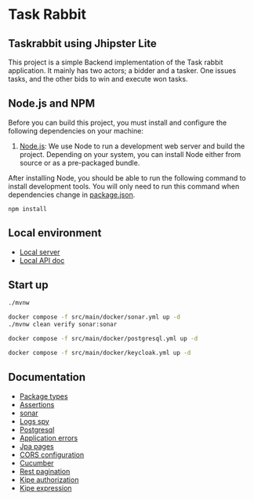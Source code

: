 # Task Rabbit

## Taskrabbit using Jhipster Lite
This project is a simple Backend implementation of the Task rabbit application. It mainly has two actors; a bidder and a tasker.
One issues tasks, and the other bids to win and execute won tasks.

## Node.js and NPM

Before you can build this project, you must install and configure the following dependencies on your machine:

1. [Node.js](https://nodejs.org/): We use Node to run a development web server and build the project.
   Depending on your system, you can install Node either from source or as a pre-packaged bundle.

After installing Node, you should be able to run the following command to install development tools.
You will only need to run this command when dependencies change in [package.json](package.json).

```
npm install
```

## Local environment

- [Local server](http://localhost:8080)
- [Local API doc](http://localhost:8080/swagger-ui.html)

<!-- jhipster-needle-localEnvironment -->

## Start up

```bash
./mvnw
```

```bash
docker compose -f src/main/docker/sonar.yml up -d
./mvnw clean verify sonar:sonar
```

```bash
docker compose -f src/main/docker/postgresql.yml up -d
```

```bash
docker compose -f src/main/docker/keycloak.yml up -d
```


<!-- jhipster-needle-startupCommand -->

## Documentation

- [Package types](documentation/package-types.md)
- [Assertions](documentation/assertions.md)
- [sonar](documentation/sonar.md)
- [Logs spy](documentation/logs-spy.md)
- [Postgresql](documentation/postgresql.md)
- [Application errors](documentation/application-errors.md)
- [Jpa pages](documentation/jpa-pages.md)
- [CORS configuration](documentation/cors-configuration.md)
- [Cucumber](documentation/cucumber.md)
- [Rest pagination](documentation/rest-pagination.md)
- [Kipe authorization](documentation/kipe-authorization.md)
- [Kipe expression](documentation/kipe-expression.md)

<!-- jhipster-needle-documentation -->
